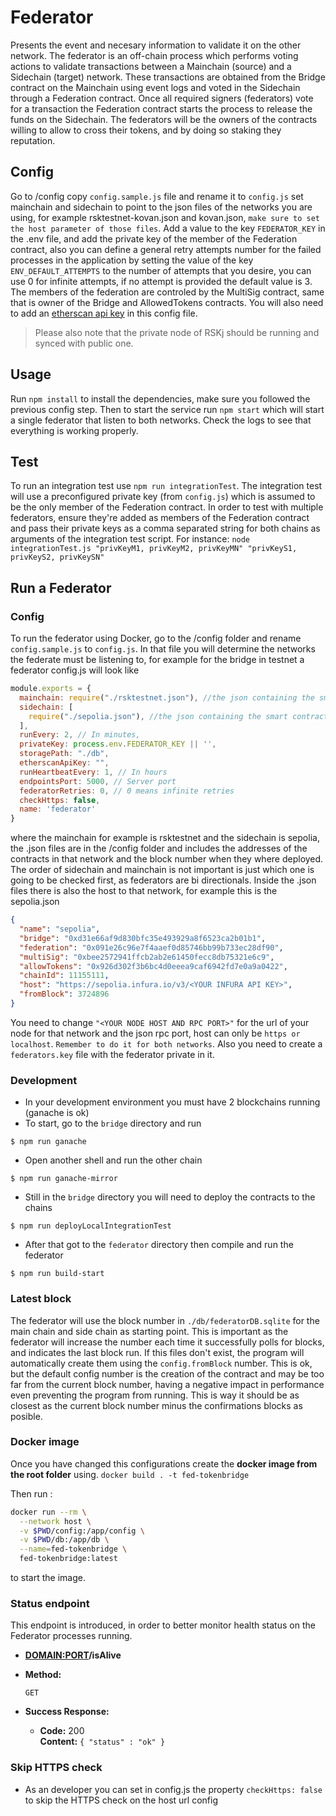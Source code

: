 # Federator

Presents the event and necesary information to validate it on the other network.
The federator is an off-chain process which performs voting actions to validate transactions between a Mainchain (source) and a Sidechain (target) network. These transactions are obtained from the Bridge contract on the Mainchain using event logs and voted in the Sidechain through a Federation contract. Once all required signers (federators) vote for a transaction the Federation contract starts the process to release the funds on the Sidechain.
The federators will be the owners of the contracts willing to allow to cross their tokens, and by doing so staking they reputation.

## Config

Go to /config copy `config.sample.js` file and rename it to `config.js` set mainchain and sidechain to point to the json files of the networks you are using, for example rsktestnet-kovan.json and kovan.json, `make sure to set the host parameter of those files`. Add a value to the key `FEDERATOR_KEY` in the .env file, and add the private key of the member of the Federation contract, also you can define a general retry attempts number for the failed processes in the application by setting the value of the key `ENV_DEFAULT_ATTEMPTS` to the number of attempts that you desire, you can use 0 for infinite attempts, if no attempt is provided the default value is 3. The members of the federation are controled by the MultiSig contract, same that is owner of the Bridge and AllowedTokens contracts.
You will also need to add an [etherscan api key](https://etherscan.io/myapikey) in this config file.
> Please also note that the private node of RSKj should be running and synced with public one.
## Usage

Run `npm install` to install the dependencies, make sure you followed the previous config step. Then to start the service run `npm start` which will start a single federator that listen to both networks. Check the logs to see that everything is working properly.

## Test

To run an integration test use `npm run integrationTest`. The integration test will use a preconfigured private key (from `config.js`) which is assumed to be the only member of the Federation contract.
In order to test with multiple federators, ensure they're added as members of the Federation contract and pass their private keys as a comma separated string for both chains as arguments of the integration test script. For instance:
`node integrationTest.js "privKeyM1, privKeyM2, privKeyMN" "privKeyS1, privKeyS2, privKeySN"`

## Run a Federator

### Config

To run the federator using Docker, go to the /config folder and rename `config.sample.js` to `config.js`. In that file you will determine the networks the federate must be listening to, for example for the bridge in testnet a federator config.js will look like

```js
module.exports = {
  mainchain: require("./rsktestnet.json"), //the json containing the smart contract addresses in rsk
  sidechain: [
    require("./sepolia.json"), //the json containing the smart contract addresses in eth
  ],
  runEvery: 2, // In minutes,
  privateKey: process.env.FEDERATOR_KEY || '',
  storagePath: "./db",
  etherscanApiKey: "",
  runHeartbeatEvery: 1, // In hours
  endpointsPort: 5000, // Server port
  federatorRetries: 0, // 0 means infinite retries
  checkHttps: false,
  name: 'federator'
}
```

where the mainchain for example is rsktestnet and the sidechain is sepolia, the .json files are in the /config folder and includes the addresses of the contracts in that network and the block number when they where deployed.
The order of sidechain and mainchain is not important is just which one is going to be checked first, as federators are bi directionals.
Inside the .json files there is also the host to that network, for example this is the sepolia.json

```json
{
  "name": "sepolia",
  "bridge": "0xd31e66af9d830bfc35e493929a8f6523ca2b01b1",
  "federation": "0x091e26c96e7f4aaef0d85746bb99b733ec28df90",
  "multiSig": "0xbee2572941ffcb2ab2e61450fecc8db75321e6c9",
  "allowTokens": "0x926d302f3b6bc4d0eeea9caf6942fd7e0a9a0422",
  "chainId": 11155111,
  "host": "https://sepolia.infura.io/v3/<YOUR INFURA API KEY>",
  "fromBlock": 3724896
}
```

You need to change `"<YOUR NODE HOST AND RPC PORT>"` for the url of your node for that network and the json rpc port,  host can only be `https or localhost`.
`Remember to do it for both networks`.
Also you need to create a `federators.key` file with the federator private in it.

### Development
- In your development environment you must have 2 blockchains running (ganache is ok)
- To start, go to the `bridge` directory and run
```shell
$ npm run ganache
```

- Open another shell and run the other chain
```shell
$ npm run ganache-mirror
```

- Still in the `bridge` directory you will need to deploy the contracts to the chains
```shell
$ npm run deployLocalIntegrationTest
```

- After that got to the `federator` directory then compile and run the federator
```shell
$ npm run build-start
```

### Latest block

The federator will use the block number in  `./db/federatorDB.sqlite` for the main chain and side chain as starting point. This is important as the federator will increase the number each time it successfully polls for blocks, and indicates the last block run.
If this files don't exist, the program will automatically create them using the `config.fromBlock` number. This is ok, but the default config number is the creation of the contract and may be too far from the current block number, having a negative impact in performance even preventing the program from running. This is way it should be as closest as the current block number minus the confirmations blocks as posible.

### Docker image

Once you have  changed this configurations create the **docker image from the root folder** using.
`docker build . -t fed-tokenbridge`

Then run :

```sh
docker run --rm \
  --network host \
  -v $PWD/config:/app/config \
  -v $PWD/db:/app/db \
  --name=fed-tokenbridge \
  fed-tokenbridge:latest
```

to start the image.

### Status endpoint

This endpoint is introduced, in order to better monitor health status on the Federator processes running.

* **<DOMAIN:PORT>/isAlive**

* **Method:**

  `GET`

* **Success Response:**

  * **Code:** 200 <br />
    **Content:** `{ "status" : "ok" }`

### Skip HTTPS check
- As an developer you can set in config.js the property `checkHttps: false` to skip the HTTPS check on the host url config
